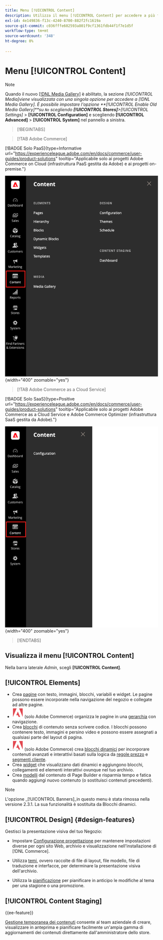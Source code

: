 ```yaml
---
title: Menu [!UICONTROL Content]
description: Utilizza il menu [!UICONTROL Content] per accedere a più funzionalità per la gestione del contenuto nel tuo archivio.
exl-id: 4e149836-f13c-4240-8700-882f2fc1619a
source-git-commit: c036fffe602593a801f9cf1361fdb44f1f7e1d5f
workflow-type: tm+mt
source-wordcount: '348'
ht-degree: 0%

---
```


# Menu [!UICONTROL Content]

>[!NOTE]
>
>Quando il nuovo [[!DNL Media Gallery]](media-gallery.md) è abilitato, la sezione _[!UICONTROL Media]_viene visualizzata con una singola opzione per accedere a [!DNL Media Gallery]. È possibile impostare l&#39;opzione **[!UICONTROL Enable Old Media Gallery]**su `No` scegliendo **[!UICONTROL Stores]**>_[!UICONTROL Settings]_ > **[!UICONTROL Configuration]** e scegliendo **[!UICONTROL Advanced]** > **[!UICONTROL System]** nel pannello a sinistra.

>[!BEGINTABS]

>[!TAB Adobe Commerce]

[!BADGE Solo PaaS]{type=Informative url="https://experienceleague.adobe.com/en/docs/commerce/user-guides/product-solutions" tooltip="Applicabile solo ai progetti Adobe Commerce on Cloud (infrastruttura PaaS gestita da Adobe) e ai progetti on-premise."}

![Il menu [!UICONTROL Content] visualizzato nell&#39;amministratore](./assets/admin-menu-content.png){width="400" zoomable="yes"}

>[!TAB Adobe Commerce as a Cloud Service]

[!BADGE Solo SaaS]{type=Positive url="https://experienceleague.adobe.com/en/docs/commerce/user-guides/product-solutions" tooltip="Applicabile solo ai progetti Adobe Commerce as a Cloud Service e Adobe Commerce Optimizer (infrastruttura SaaS gestita da Adobe)."}

![Il menu [!UICONTROL Content] visualizzato nell&#39;amministratore](./assets/admin-menu-content-accs.png){width="400" zoomable="yes"}

>[!ENDTABS]

## Visualizza il menu [!UICONTROL Content]

Nella barra laterale _Admin_, scegli **[!UICONTROL Content]**.

## [!UICONTROL Elements]

- Crea [pagine](pages.md) con testo, immagini, blocchi, variabili e widget. Le pagine possono essere incorporate nella navigazione del negozio e collegate ad altre pagine.
- ![Adobe Commerce](../assets/adobe-logo.svg) (solo Adobe Commerce) organizza le pagine in una [gerarchia](page-hierarchy.md) con navigazione.
- Crea [blocchi](blocks.md) di contenuto senza scrivere codice. I blocchi possono contenere testo, immagini e persino video e possono essere assegnati a qualsiasi parte del layout di pagina.
- ![Adobe Commerce](../assets/adobe-logo.svg) (solo Adobe Commerce) crea [blocchi dinamici](dynamic-blocks.md) per incorporare contenuti avanzati e interattivi basati sulla logica da [regole prezzo](../merchandising-promotions/introduction.md#promotions) e [segmenti cliente](../customers/customer-segments.md).
- Crea [widget](widgets.md) che visualizzano dati dinamici e aggiungono blocchi, collegamenti ed elementi interattivi ovunque nel tuo archivio.
- Crea [modelli](../page-builder/templates.md) dal contenuto di Page Builder e risparmia tempo e fatica quando aggiungi nuovo contenuto (o sostituisci contenuti precedenti).

>[!NOTE]
>
>L&#39;opzione _[!UICONTROL Banners]_in questo menu è stata rimossa nella versione 2.3.1. La sua funzionalità è sostituita da Blocchi dinamici.

## [!UICONTROL Design] {#design-features}

Gestisci la presentazione visiva del tuo Negozio:

- Impostare [Configurazione progettazione](configuration.md) per mantenere impostazioni diverse per ogni sito Web, archivio e visualizzazione nell&#39;installazione di [!DNL Commerce].

- Utilizza [temi](themes.md), ovvero raccolte di file di layout, file modello, file di traduzione e interfacce, per determinare la presentazione visiva dell&#39;archivio.

- Utilizza la [pianificazione](schedule.md) per pianificare in anticipo le modifiche al tema per una stagione o una promozione.

## [!UICONTROL Content Staging]

{{ee-feature}}

[Gestione temporanea dei contenuti](content-staging.md) consente al team aziendale di creare, visualizzare in anteprima e pianificare facilmente un&#39;ampia gamma di aggiornamenti dei contenuti direttamente dall&#39;amministratore dello store.
